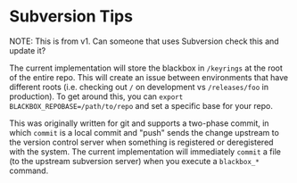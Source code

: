 Subversion Tips
===============

NOTE: This is from v1.  Can someone that uses Subversion check
this and update it?


The current implementation will store the blackbox in `/keyrings` at
the root of the entire repo.  This will create an issue between
environments that have different roots (i.e. checking out `/` on
development vs `/releases/foo` in production). To get around this, you
can `export BLACKBOX_REPOBASE=/path/to/repo` and set a specific base
for your repo.

This was originally written for git and supports a two-phase commit,
in which `commit` is a local commit and "push" sends the change
upstream to the version control server when something is registered or
deregistered with the system.  The current implementation will
immediately `commit` a file (to the upstream subversion server) when
you execute a `blackbox_*` command.

